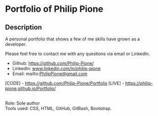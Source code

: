 # Portfolio of Philip Pione

## Description
A personal portfolio that shows a few of me skills have grown as a developer.  


Please feel free to contact me with any questions via email or LinkedIn.
- Github: https://github.com/Philip-Pione/
- LinkedIn: www.linkedin.com/in/philip-pione
- Email: mailto:PhilipPione@gmail.com


[CODE] - https://github.com/Philip-Pione/Portfolio
[LIVE] - https://philip-pione.github.io/Portfolio/

<br>
Role: Sole author
<br>
Tools used: CSS, HTML, GitHub, GitBash, Bootstrap.
